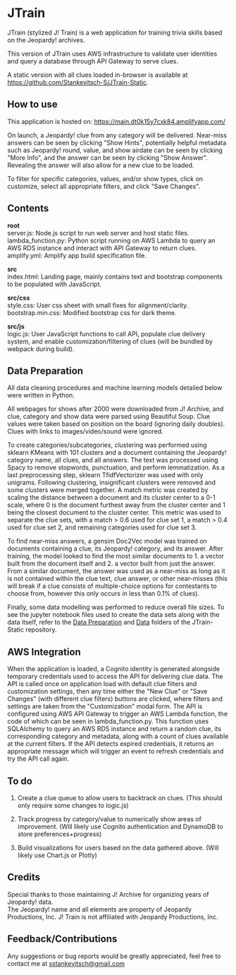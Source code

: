 # JTrain

JTrain (stylized J! Train) is a web application for training trivia skills based on the Jeopardy! archives.

This version of JTrain uses AWS infrastructure to validate user identities and query a database through API Gateway to serve clues.

A static version with all clues loaded in-browser is available at https://github.com/Stankevitsch-S/JTrain-Static.

## How to use

This application is hosted on: https://main.dt0k15y7cxk84.amplifyapp.com/

On launch, a Jeopardy! clue from any category will be delivered. Near-miss answers can be seen by clicking "Show Hints", potentially helpful metadata such as Jeopardy! round, value, and show airdate can be seen by clicking "More Info", and the answer can be seen by clicking "Show Answer". Revealing the answer will also allow for a new clue to be loaded.<br>

To filter for specific categories, values, and/or show types, click on customize, select all appropriate filters, and click "Save Changes". 

## Contents

**root**<br>
server.js: Node.js script to run web server and host static files.<br>
lambda_function.py: Python script running on AWS Lambda to query an AWS RDS instance and interact with API Gateway to return clues.<br>
amplify.yml: Amplify app build specification file.<br>

**src**<br>
index.html: Landing page, mainly contains text and bootstrap components to be populated with JavaScript.<br>

**src/css**<br>
style.css: User css sheet with small fixes for alignment/clarity.<br>
bootstrap.min.css: Modified bootstrap css for dark theme.<br>

**src/js**<br>
logic.js: User JavaScript functions to call API, populate clue delivery system, and enable customization/filtering of clues (will be bundled by webpack during build).<br>

## Data Preparation

All data cleaning procedures and machine learning models detailed below were written in Python.

All webpages for shows after 2000 were downloaded from J! Archive, and clue, category and show data were parsed using Beautiful Soup. Clue values were taken based on position on the board (ignoring daily doubles). Clues with links to images/video/sound were ignored.

To create categories/subcategories, clustering was performed using sklearn KMeans with 101 clusters and a document containing the Jeopardy! category name, all clues, and all answers. The text was processed using Spacy to remove stopwords, punctuation, and perform lemmatization. As a last preprocessing step, sklearn TfidfVectorizer was used with only unigrams. Following clustering, insignificant clusters were removed and some clusters were merged together. A match metric was created by scaling the distance between a document and its cluster center to a 0-1 scale, where 0 is the document furthest away from the cluster center and 1 being the closest document to the cluster center. This metric was used to separate the clue sets, with a match > 0.6 used for clue set 1, a match > 0.4 used for clue set 2, and remaining categories used for clue set 3.

To find near-miss answers, a gensim Doc2Vec model was trained on documents containing a clue, its Jeopardy! category, and its answer. After training, the model looked to find the most similar documents to 1. a vector built from the document itself and 2. a vector built from just the answer. From a similar document, the answer was used as a near-miss as long as it is not contained within the clue text, clue answer, or other near-misses (this will break if a clue consists of multiple-choice options for contestants to choose from, however this only occurs in less than 0.1% of clues). 

Finally, some data modelling was performed to reduce overall file sizes. To see the jupyter notebook files used to create the data sets along with the data itself, refer to the [Data Preparation](https://github.com/Stankevitsch-S/JTrain-Static/tree/main/Data%20Preparation) and [Data](https://github.com/Stankevitsch-S/JTrain-Static/tree/main/Data) folders of the JTrain-Static repository.

## AWS Integration

When the application is loaded, a Cognito identity is generated alongside temporary credentials used to access the API for delivering clue data. The API is called once on application load with default clue filters and customization settings, then any time either the "New Clue" or "Save Changes" (with different clue filters) buttons are clicked, where filters and settings are taken from the "Customization" modal form. The API is configured using AWS API Gateway to trigger an AWS Lambda function, the code of which can be seen in lambda_function.py. This function uses SQLAlchemy to query an AWS RDS instance and return a random clue, its corresponding category and metadata, along with a count of clues available at the current filters. If the API detects expired credentials, it returns an appropriate message which will trigger an event to refresh credentials and try the API call again.

## To do

1. Create a clue queue to allow users to backtrack on clues. (This should only require some changes to logic.js)

2. Track progress by category/value to numerically show areas of improvement. (Will likely use Cognito authentication and DynamoDB to store preferences+progress)

3. Build visualizations for users based on the data gathered above. (Will likely use Chart.js or Plotly)

## Credits

Special thanks to those maintaining J! Archive for organizing years of Jeopardy! data.<br>
The Jeopardy! name and all elements are property of Jeopardy Productions, Inc. J! Train is not affiliated with Jeopardy Productions, Inc.

## Feedback/Contributions

Any suggestions or bug reports would be greatly appreciated, feel free to contact me at [sstankevitsch@gmail.com](mailto:sstankevitsch@gmail.com?subject=JTrain%20Feedback)
